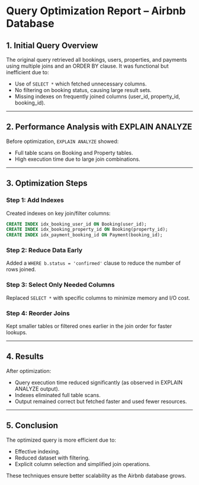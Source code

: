 # Query Optimization Report – Airbnb Database

## 1. Initial Query Overview

The original query retrieved all bookings, users, properties, and payments using multiple joins and an ORDER BY clause. It was functional but inefficient due to:

- Use of `SELECT *` which fetched unnecessary columns.
- No filtering on booking status, causing large result sets.
- Missing indexes on frequently joined columns (user_id, property_id, booking_id).

---

## 2. Performance Analysis with EXPLAIN ANALYZE

Before optimization, `EXPLAIN ANALYZE` showed:

- Full table scans on Booking and Property tables.
- High execution time due to large join combinations.

---

## 3. Optimization Steps

### Step 1: Add Indexes

Created indexes on key join/filter columns:
```sql
CREATE INDEX idx_booking_user_id ON Booking(user_id);
CREATE INDEX idx_booking_property_id ON Booking(property_id);
CREATE INDEX idx_payment_booking_id ON Payment(booking_id);
```

### Step 2: Reduce Data Early

Added a `WHERE b.status = 'confirmed'` clause to reduce the number of rows joined.

### Step 3: Select Only Needed Columns

Replaced `SELECT *` with specific columns to minimize memory and I/O cost.

### Step 4: Reorder Joins

Kept smaller tables or filtered ones earlier in the join order for faster lookups.

---

## 4. Results

After optimization:

- Query execution time reduced significantly (as observed in EXPLAIN ANALYZE output).
- Indexes eliminated full table scans.
- Output remained correct but fetched faster and used fewer resources.

---

## 5. Conclusion

The optimized query is more efficient due to:

- Effective indexing.
- Reduced dataset with filtering.
- Explicit column selection and simplified join operations.

These techniques ensure better scalability as the Airbnb database grows.